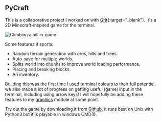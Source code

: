 PyCraft
-------

This is a collaborative project I worked on with [Grit](http://geraintwhite.co.uk){:target="_blank"}. It's a 2D Minecraft-inspired game for the terminal.

<div><img src="/~olls/readme-imgs/pycraft/game.png" alt="Climbing a hill in-game." class="no-border"></div>

Some features it sports:

- Random terrain generation with ores, hills and trees.
- Auto-save for multiple worlds.
- Splits world into chunks to improve world loading performance.
- Placing and breaking blocks.
- An inventory.

Building this was the first time I used terminal colours to their full potential, we also made a lot of progress on getting useful (game) input in the terminal, including using arrow keys! I will hopefully be adding these features to my [graphics](http://github.com/olls/graphics) module at some point.

Try out the game by downloading it from [Github](http://github.com/itsapi/pycraft), it runs best on Unix with Python3 but it is playable in windows CMD(!).